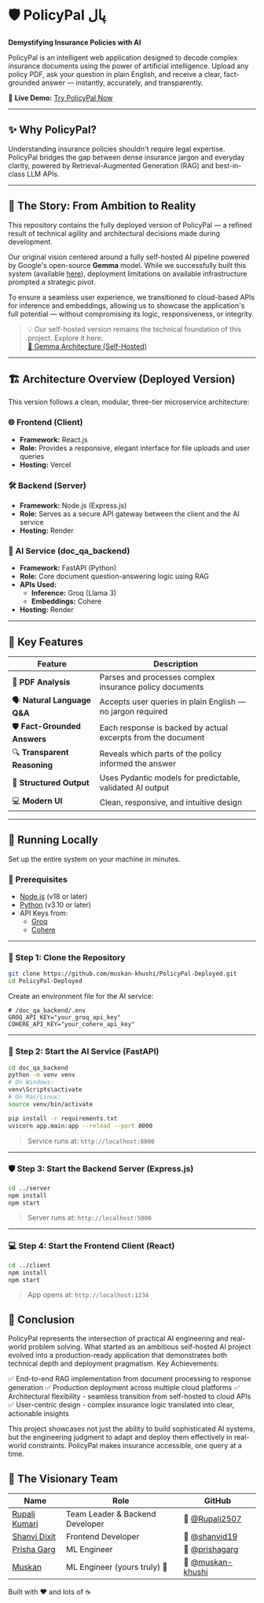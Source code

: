 # 🛡️ PolicyPal پال  
**Demystifying Insurance Policies with AI**

PolicyPal is an intelligent web application designed to decode complex insurance documents using the power of artificial intelligence. Upload any policy PDF, ask your question in plain English, and receive a clear, fact-grounded answer — instantly, accurately, and transparently.

🔗 **Live Demo:** [Try PolicyPal Now](https://policypal-client-uzhx.vercel.app/)

---

## ✨ Why PolicyPal?

Understanding insurance policies shouldn't require legal expertise. PolicyPal bridges the gap between dense insurance jargon and everyday clarity, powered by Retrieval-Augmented Generation (RAG) and best-in-class LLM APIs.

---

## 📖 The Story: From Ambition to Reality

This repository contains the fully deployed version of PolicyPal — a refined result of technical agility and architectural decisions made during development.

Our original vision centered around a fully self-hosted AI pipeline powered by Google's open-source **Gemma** model. While we successfully built this system (available [here](https://github.com/Rupali2507/PolicyPal)), deployment limitations on available infrastructure prompted a strategic pivot.

To ensure a seamless user experience, we transitioned to cloud-based APIs for inference and embeddings, allowing us to showcase the application's full potential — without compromising its logic, responsiveness, or integrity.

> 💡 Our self-hosted version remains the technical foundation of this project. Explore it here:  
> [🔗 Gemma Architecture (Self-Hosted)](https://github.com/Rupali2507/PolicyPal)

---

## 🏗️ Architecture Overview (Deployed Version)

This version follows a clean, modular, three-tier microservice architecture:

### 🌐 Frontend (Client)
- **Framework:** React.js  
- **Role:** Provides a responsive, elegant interface for file uploads and user queries  
- **Hosting:** Vercel  

### 🛠️ Backend (Server)
- **Framework:** Node.js (Express.js)  
- **Role:** Serves as a secure API gateway between the client and the AI service  
- **Hosting:** Render  

### 🧠 AI Service (doc_qa_backend)
- **Framework:** FastAPI (Python)  
- **Role:** Core document question-answering logic using RAG  
- **APIs Used:**  
  - **Inference:** Groq (Llama 3)  
  - **Embeddings:** Cohere  
- **Hosting:** Render  

---

## 🌟 Key Features

| Feature | Description |
|--------|-------------|
| 📄 **PDF Analysis** | Parses and processes complex insurance policy documents |
| 🗣️ **Natural Language Q&A** | Accepts user queries in plain English — no jargon required |
| 🛡️ **Fact-Grounded Answers** | Each response is backed by actual excerpts from the document |
| 🔍 **Transparent Reasoning** | Reveals which parts of the policy informed the answer |
| 🧱 **Structured Output** | Uses Pydantic models for predictable, validated AI output |
| 💻 **Modern UI** | Clean, responsive, and intuitive design |

---

## 🧪 Running Locally

Set up the entire system on your machine in minutes.

### 🧰 Prerequisites
- [Node.js](https://nodejs.org/) (v18 or later)  
- [Python](https://www.python.org/) (v3.10 or later)  
- API Keys from:
  - [Groq](https://groq.com/)
  - [Cohere](https://cohere.com/)

---

### 🔧 Step 1: Clone the Repository

```bash
git clone https://github.com/muskan-khushi/PolicyPal-Deployed.git
cd PolicyPal-Deployed
```

Create an environment file for the AI service:

```env
# /doc_qa_backend/.env
GROQ_API_KEY="your_groq_api_key"
COHERE_API_KEY="your_cohere_api_key"
```

---

### 🧠 Step 2: Start the AI Service (FastAPI)

```bash
cd doc_qa_backend
python -m venv venv
# On Windows:
venv\Scripts\activate
# On Mac/Linux:
source venv/bin/activate

pip install -r requirements.txt
uvicorn app.main:app --reload --port 8000
```

> Service runs at: `http://localhost:8000`

---

### 🛡️ Step 3: Start the Backend Server (Express.js)

```bash
cd ../server
npm install
npm start
```

> Server runs at: `http://localhost:5000`

---

### 💻 Step 4: Start the Frontend Client (React)

```bash
cd ../client
npm install
npm start
```

> App opens at: `http://localhost:1234`

## 🎯 Conclusion
PolicyPal represents the intersection of practical AI engineering and real-world problem solving. What started as an ambitious self-hosted AI project evolved into a production-ready application that demonstrates both technical depth and deployment pragmatism.
Key Achievements:

✅ End-to-end RAG implementation from document processing to response generation
✅ Production deployment across multiple cloud platforms
✅ Architectural flexibility - seamless transition from self-hosted to cloud APIs
✅ User-centric design - complex insurance logic translated into clear, actionable insights

This project showcases not just the ability to build sophisticated AI systems, but the engineering judgment to adapt and deploy them effectively in real-world constraints. PolicyPal makes insurance accessible, one query at a time.

## 🚀 The Visionary Team

| Name | Role | GitHub |
|------|------|--------|
| [Rupali Kumari](https://github.com/Rupali2507) | Team Leader & Backend Developer | 🔗 [@Rupali2507](https://github.com/Rupali2507) |
| [Shanvi Dixit](https://github.com/shanvid19)   | Frontend Developer              | 🔗 [@shanvid19](https://github.com/shanvid19)   |
| [Prisha Garg](https://github.com/prishagarg)   | ML Engineer                     | 🔗 [@prishagarg](https://github.com/prishagarg) |
| [Muskan](https://github.com/muskan-khushi)     | ML Engineer (yours truly) 💫     | 🔗 [@muskan-khushi](https://github.com/muskan-khushi) |


Built with ❤️ and lots of ☕
